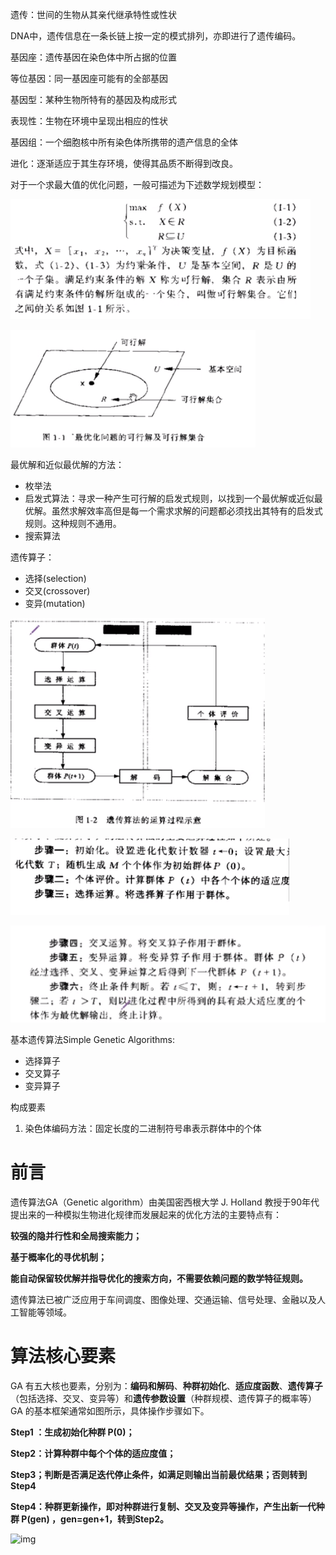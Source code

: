 遗传：世间的生物从其亲代继承特性或性状

DNA中，遗传信息在一条长链上按一定的模式排列，亦即进行了遗传编码。

基因座：遗传基因在染色体中所占据的位置

等位基因：同一基因座可能有的全部基因

基因型：某种生物所特有的基因及构成形式

表现性：生物在环境中呈现出相应的性状

基因组：一个细胞核中所有染色体所携带的遗产信息的全体

进化：逐渐适应于其生存环境，使得其品质不断得到改良。

对于一个求最大值的优化问题，一般可描述为下述数学规划模型：

![image-20200928085026622](images\image-20200928085026622.png)

![image-20200928085156904](images\image-20200928085156904.png)

最优解和近似最优解的方法：

- 枚举法
- 启发式算法：寻求一种产生可行解的启发式规则，以找到一个最优解或近似最优解。虽然求解效率高但是每一个需求求解的问题都必须找出其特有的启发式规则。这种规则不通用。
- 搜索算法

遗传算子：

- 选择(selection)
- 交叉(crossover)
- 变异(mutation)

![image-20200928090238749](images\image-20200928090238749.png)

![image-20200928090637001](images\image-20200928090637001.png)

![image-20200928090656968](images\image-20200928090656968.png)

基本遗传算法Simple Genetic Algorithms:

- 选择算子
- 交叉算子
- 变异算子

构成要素

1. 染色体编码方法：固定长度的二进制符号串表示群体中的个体

# 前言

遗传算法GA（Genetic algorithm）由美国密西根大学 J. Holland 教授于90年代提出来的一种模拟生物进化规律而发展起来的优化方法的主要特点有：

**较强的隐并行性和全局搜索能力；**

**基于概率化的寻优机制；**

**能自动保留较优解并指导优化的搜索方向，不需要依赖问题的数学特征规则。**

遗传算法已被广泛应用于车间调度、图像处理、交通运输、信号处理、金融以及人工智能等领域。

# 算法核心要素

GA 有五大核也要素，分别为：**编码和解码**、**种群初始化**、**适应度函数**、**遗传算子**（包括选择、交叉、变异等）和**遗传参数设置**（种群规模、遗传算子的概率等）GA 的基本框架通常如图所示，具体操作步骤如下。

**Step1 ：生成初始化种群 P(0)；**

**Step2：计算种群中每个个体的适应度值；**

**Step3；判断是否满足迭代停止条件，如满足则输出当前最优结果；否则转到Step4**

**Step4：种群更新操作，即对种群进行复制、交叉及变异等操作，产生出新一代种群 P(gen) ，gen=gen+1，转到Step2。**

![img](https://img-blog.csdnimg.cn/20190325204310470.png?x-oss-process=image/watermark,type_ZmFuZ3poZW5naGVpdGk,shadow_10,text_aHR0cHM6Ly9ibG9nLmNzZG4ubmV0L2hhaGEwMzMy,size_16,color_FFFFFF,t_70)